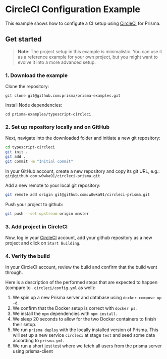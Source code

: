 # CircleCI Configuration Example

This example shows how to configute a CI setup using [CircleCI](https://circleci.com/) for Prisma.

## Get started

> **Note**: The project setup in this example is minimalistic. You can use it as a reference example for your own project, but you might want to evolve it into a more advanced setup.

### 1. Download the example

Clone the repository:

```
git clone git@github.com:prisma/prisma-examples.git
```

Install Node dependencies:

```
cd prisma-examples/typescript-circleci
```

### 2. Set up repository locally and on GitHub

Next, navigate into the downloaded folder and initiate a new git repository:

```sh
cd typescript-circleci
git init .
git add .
git commit -m "Initial commit"
```

In your GitHub account, create a new repository and copy its git URL, e.g.: `git@github.com:w0wka91/circleci-prisma.git`

Add a new remote to your local git repository:

```sh
git remote add origin git@github.com:w0wka91/circleci-prisma.git
```

Push your project to github:

```sh
git push --set-upstream origin master
```

### 3. Add project in CircleCI

Now, log in your [CircleCI](https://circleci.com/dashboard) account, add your github repository as a new project and click on `Start Building`.

### 4. Verify the build

In your CircleCI account, review the build and confirm that the build went through.

Here is a description of the performed steps that are expected to happen (compare to `.circleci/config.yml` as well):

1.  We spin up a new Prisma server and database using `docker-compose up -d`.
2.  We confirm that the Docker setup is correct with `docker ps`.
3.  We install the `npm` dependencies with `npm install`.
4.  We sleep 20 seconds to allow for the two Docker containers to finish their setup.
5.  We run `prisma deploy` with the locally installed version of Prisma. This will set up a new service `circleci` at stage `test` and seed some data according to `prisma.yml`.
6.  We run a short jest test where we fetch all users from the prisma server using prisma-client
